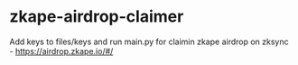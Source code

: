 # zkape-airdrop-claimer
Add keys to files/keys and run main.py for claimin zkape airdrop on zksync - https://airdrop.zkape.io/#/
